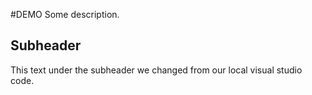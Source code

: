 #DEMO
Some description.

## Subheader

This text under the subheader we changed from our local visual studio code.